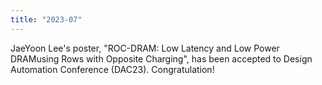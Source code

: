 ```yaml
---
title: "2023-07"
---
```


JaeYoon Lee's poster, "ROC-DRAM: Low Latency and Low Power DRAMusing Rows with Opposite Charging", has been accepted to Design Automation Conference (DAC23). Congratulation!

